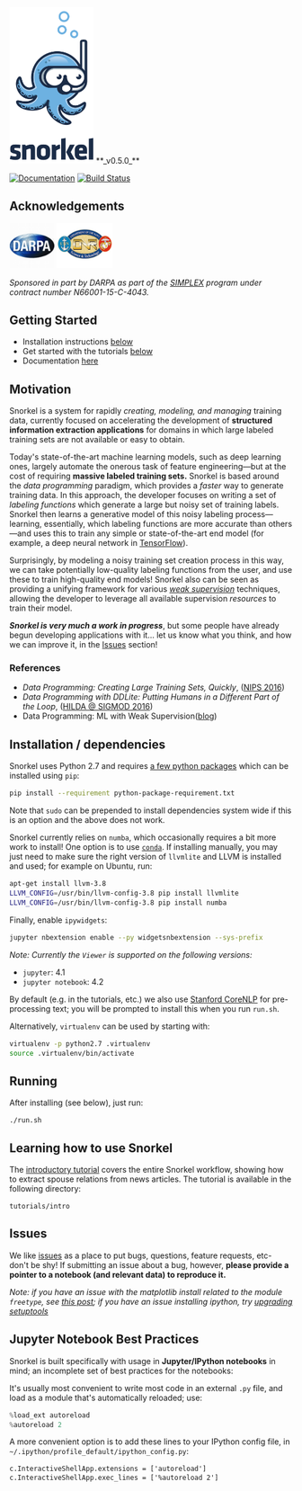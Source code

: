 <img src="figs/logo_01.png" width="150"/>
**_v0.5.0_**

[![Documentation](https://readthedocs.org/projects/snorkel/badge/?version=master)](http://snorkel.readthedocs.io/en/latest/)
[![Build Status](https://travis-ci.org/HazyResearch/snorkel.svg?branch=master)](https://travis-ci.org/HazyResearch/snorkel)

## Acknowledgements
<img src="figs/darpa.JPG" width="80" height="80" />
<img src="figs/ONR.jpg" width="100" height="80" />

*Sponsored in part by DARPA as part of the [SIMPLEX](http://www.darpa.mil/program/simplifying-complexity-in-scientific-discovery) program under contract number N66001-15-C-4043.*

## Getting Started

* Installation instructions [below](#installation--dependencies)
* Get started with the tutorials [below](#learning-how-to-use-snorkel)
* Documentation [here](http://snorkel.readthedocs.io/en/latest/)

## Motivation
Snorkel is a system for rapidly _creating, modeling, and managing_ training data, currently focused on accelerating the development of **structured information extraction applications** for domains in which large labeled training sets are not available or easy to obtain.

Today's state-of-the-art machine learning models, such as deep learning ones, largely automate the onerous task of feature engineering&mdash;but at the cost of requiring **massive labeled training sets.** Snorkel is based around the _data programming_ paradigm, which provides a _faster_ way to generate training data. In this approach, the developer focuses on writing a set of _labeling functions_ which generate a large but noisy set of training labels. Snorkel then learns a generative model of this noisy labeling process&mdash;learning, essentially, which labeling functions are more accurate than others&mdash;and uses this to train any simple or state-of-the-art end model (for example, a deep neural network in [TensorFlow](tensorflow.org)).

Surprisingly, by modeling a noisy training set creation process in this way, we can take potentially low-quality labeling functions from the user, and use these to train high-quality end models! Snorkel also can be seen as providing a unifying framework for various [_weak supervision_](http://hazyresearch.github.io/snorkel/blog/weak_supervision.html) techniques, allowing the developer to leverage all available supervision _resources_ to train their model.

**_Snorkel is very much a work in progress_**, but some people have already begun developing applications with it... let us know what you think, and how we can improve it, in the [Issues](https://github.com/HazyResearch/snorkel/issues) section!

### References
* _Data Programming: Creating Large Training Sets, Quickly_, ([NIPS 2016](https://papers.nips.cc/paper/6523-data-programming-creating-large-training-sets-quickly))
* _Data Programming with DDLite: Putting Humans in a Different Part of the Loop_, ([HILDA @ SIGMOD 2016](http://cs.stanford.edu/people/chrismre/papers/DDL_HILDA_2016.pdf))
* Data Programming: ML with Weak Supervision([blog](http://hazyresearch.github.io/snorkel/blog/weak_supervision.html))

## Installation / dependencies

Snorkel uses Python 2.7 and requires [a few python packages](python-package-requirement.txt) which can be installed using `pip`:
```bash
pip install --requirement python-package-requirement.txt
```
Note that `sudo` can be prepended to install dependencies system wide if this is an option and the above does not work.

Snorkel currently relies on `numba`, which occasionally requires a bit more work to install! One option is to use [`conda`](https://www.continuum.io/downloads). If installing manually, you may just need to make sure the right version of `llvmlite` and LLVM is installed and used; for example on Ubuntu, run:
```bash
apt-get install llvm-3.8
LLVM_CONFIG=/usr/bin/llvm-config-3.8 pip install llvmlite
LLVM_CONFIG=/usr/bin/llvm-config-3.8 pip install numba
```

Finally, enable `ipywidgets`:
```bash
jupyter nbextension enable --py widgetsnbextension --sys-prefix
```

_Note: Currently the `Viewer` is supported on the following versions:_
* `jupyter`: 4.1
* `jupyter notebook`: 4.2

By default (e.g. in the tutorials, etc.) we also use [Stanford CoreNLP](http://stanfordnlp.github.io/CoreNLP/) for pre-processing text; you will be prompted to install this when you run `run.sh`.

Alternatively, `virtualenv` can be used by starting with:
```bash
virtualenv -p python2.7 .virtualenv
source .virtualenv/bin/activate
```

## Running
After installing (see below), just run:
```
./run.sh
```

## Learning how to use Snorkel
The [introductory tutorial](https://github.com/HazyResearch/snorkel/tree/master/tutorials/intro) covers the entire Snorkel workflow, showing how to extract spouse relations from news articles.
The tutorial is available in the following directory:
```
tutorials/intro
```

## Issues
We like [issues](https://github.com/HazyResearch/snorkel/issues) as a place to put bugs, questions, feature requests, etc- don't be shy!
If submitting an issue about a bug, however, **please provide a pointer to a notebook (and relevant data) to reproduce it.**

*Note: if you have an issue with the matplotlib install related to the module `freetype`, see [this post](http://stackoverflow.com/questions/20533426/ubuntu-running-pip-install-gives-error-the-following-required-packages-can-no); if you have an issue installing ipython, try [upgrading setuptools](http://stackoverflow.com/questions/35943606/error-on-installing-ipython-for-python-3-sys-platform-darwin-and-platform)*

## Jupyter Notebook Best Practices

Snorkel is built specifically with usage in **Jupyter/IPython notebooks** in mind; an incomplete set of best practices for the notebooks:

It's usually most convenient to write most code in an external `.py` file, and load as a module that's automatically reloaded; use:
```python
%load_ext autoreload
%autoreload 2
```
A more convenient option is to add these lines to your IPython config file, in `~/.ipython/profile_default/ipython_config.py`:
```
c.InteractiveShellApp.extensions = ['autoreload']     
c.InteractiveShellApp.exec_lines = ['%autoreload 2']
```
